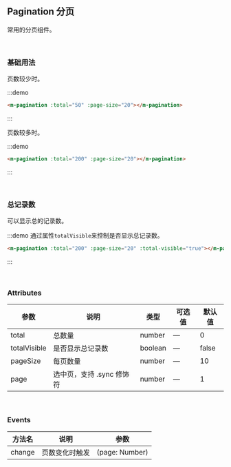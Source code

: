 ## Pagination 分页

常用的分页组件。

<br />

### 基础用法

页数较少时。

:::demo

```html
<m-pagination :total="50" :page-size="20"></m-pagination>
```

:::

页数较多时。

:::demo

```html
<m-pagination :total="200" :page-size="20"></m-pagination>
```

:::

<br />

### 总记录数

可以显示总的记录数。

:::demo 通过属性`totalVisible`来控制是否显示总记录数。

```html
<m-pagination :total="200" :page-size="20" :total-visible="true"></m-pagination>
```

:::

<br/>

### Attributes

| 参数         | 说明                      | 类型    | 可选值 | 默认值 |
| ------------ | ------------------------- | ------- | ------ | ------ |
| total        | 总数量                    | number  | —      | 0      |
| totalVisible | 是否显示总记录数          | boolean | —      | false  |
| pageSize     | 每页数量                  | number  | —      | 10     |
| page         | 选中页，支持 .sync 修饰符 | number  | —      | 1      |

<br />

### Events

| 方法名 | 说明           | 参数           |
| ------ | -------------- | -------------- |
| change | 页数变化时触发 | (page: Number) |

